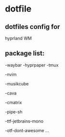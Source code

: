 # dotfile

## dotfiles config for
hyprland WM

## package list:

-waybar 
-hyprpaper 
-tmux 

-nvim

-musikcube

-cava

-cmatrix

-pipe-sh

-ttf-jetbrains-mono

-otf-dont-awesome
...

